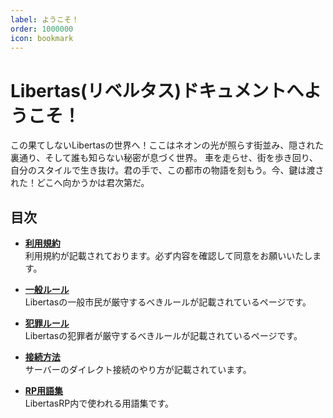 ```yaml
---
label: ようこそ！
order: 1000000
icon: bookmark
---
```


# Libertas(リベルタス)ドキュメントへようこそ！

この果てしないLibertasの世界へ！ここはネオンの光が照らす街並み、隠された裏通り、そして誰も知らない秘密が息づく世界。
車を走らせ、街を歩き回り、自分のスタイルで生き抜け。君の手で、この都市の物語を刻もう。今、鍵は渡された！どこへ向かうかは君次第だ。

## 目次

- **[利用規約](https://fivemdocs.libertasmc.xyz/tos/)**  
  利用規約が記載されております。必ず内容を確認して同意をお願いいたします。

- **[一般ルール](https://fivemdocs.libertasmc.xyz/rule/general/)**  
  Libertasの一般市民が厳守するべきルールが記載されているページです。

- **[犯罪ルール](https://fivemdocs.libertasmc.xyz/rule/crime/)**  
  Libertasの犯罪者が厳守するべきルールが記載されているページです。

- **[接続方法](https://fivemdocs.libertasmc.xyz/wakaba/how-to-join/)**  
  サーバーのダイレクト接続のやり方が記載されています。

- **[RP用語集](https://fivemdocs.libertasmc.xyz/wakaba/rpwords/)**  
  LibertasRP内で使われる用語集です。
